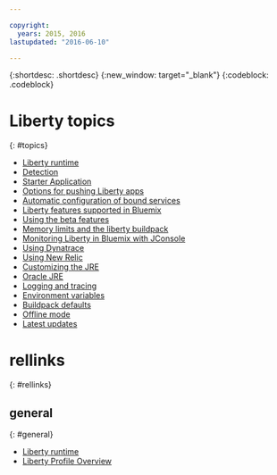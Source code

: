 ```yaml
---

copyright:
  years: 2015, 2016
lastupdated: "2016-06-10"

---
```


{:shortdesc: .shortdesc}
{:new_window: target="_blank"}
{:codeblock: .codeblock}

# Liberty topics
{: #topics}

* [Liberty runtime](index.html)
* [Detection](index.html#detection)
* [Starter Application](index.html#starter_application)
* [Options for pushing Liberty apps](optionsForPushing.html)
* [Automatic configuration of bound services](autoConfig.html)
* [Liberty features supported in Bluemix](libertyFeatures.html)
* [Using the beta features](usingBetaFeatures.html)
* [Memory limits and the liberty buildpack](memoryLimits.html)
* [Monitoring Liberty in Bluemix with JConsole](jconsole.html)
* [Using Dynatrace](dynatrace.html)
* [Using New Relic](newRelic.html)
* [Customizing the JRE](customizingJRE.html)
* [Oracle JRE](oracle_jre.html)
* [Logging and tracing](loggingAndTracing.html)
* [Environment variables](environmentVariables.html)
* [Buildpack defaults](buildpackDefaults.html)
* [Offline mode](offlineMode.html)
* [Latest updates](updates.html)

# rellinks
{: #rellinks}
## general
{: #general}
* [Liberty runtime](index.html)
* [Liberty Profile Overview](http://www-01.ibm.com/support/knowledgecenter/SSAW57_8.5.5/com.ibm.websphere.wlp.nd.doc/ae/cwlp_about.html)

